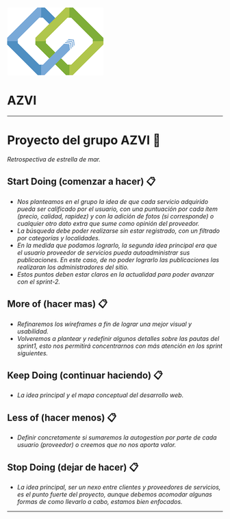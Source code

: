![](logoAzvi.png) 
# AZVI
---



# Proyecto del grupo AZVI 🚀

_Retrospectiva de estrella de mar._



## Start Doing (comenzar a hacer) 📋

- _Nos planteamos en el grupo la idea de que cada servicio adquirido pueda ser calificado por el usuario, con una puntuación por cada ítem (precio, calidad, rapidez) y con la adición de fotos (si corresponde) o cualquier otro dato extra que sume como opinión del proveedor._
- _La búsqueda debe poder realizarse sin estar registrado, con un filtrado por categorías y localidades._
- _En la medida que podamos lograrlo, la segunda idea principal era que el usuario proveedor de servicios pueda autoadministrar sus publicaciones. En este caso, de no poder lograrlo las publicaciones las realizaran los administradores del sitio._
- _Estos puntos deben estar claros en la actualidad para poder avanzar con el sprint-2._


## More of (hacer mas) 📋

- _Refinaremos los wireframes a fin de lograr una mejor visual y usabilidad._
- _Volveremos a plantear y redefinir algunos detalles sobre las pautas del sprint1, esto nos permitirá concentrarnos con más atención en los sprint siguientes._


## Keep Doing (continuar haciendo) 📋

- _La idea principal y el mapa conceptual del desarrollo web._


## Less of (hacer menos) 📋

- _Definir concretamente si sumaremos la autogestion por parte de cada usuario (proveedor) o creemos que no nos aporta valor._


## Stop Doing (dejar de hacer) 📋

- _La idea principal, ser un nexo entre clientes y proveedores de servicios, es el punto fuerte del proyecto, aunque debemos acomodar algunas formas de como llevarlo a cabo, estamos bien enfocados._

---
